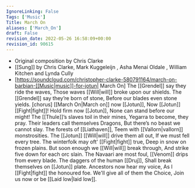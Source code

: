 ```yaml
---
IgnoreLinking: False
Tags: ['Music']
Title: March On
aliases: ['March_On']
draft: False
revision_date: 2022-05-26 16:58:09+00:00
revision_id: 90615
---
```


* Original composition by Chris Clarke
* [[Sung]] by Chris Clarke, Mark Kuggeleijn , Asha Menai Oldale , William Kitchen and Lynda Cully
* [https://soundcloud.com/christopher-clarke-580791164/march-on-barbian-[[Music|music]]-for-jotun| March On]
The [[Grendel]] say they ride the waves,
Those waves [[Will|will]] broke upon our shields.
The [[Grendel]] say they’re born of stone,
Before our blades even stone yields.
[chorus]
[[March On|March on]] now [[Jotun]],
Now [[Jotun]] [[Fight|fight]]!
Hold firm now [[Jotun]],
None can stand before our might!
The [[Thule]]’s slaves toil in their mines,
Yegarra to become, they pray.
Their leaders call themselves Dragons,
But there’s no beast we cannot slay.
The forests of [[Liathaven]],
Teem with [[Vallorn|vallorn]] monstrosities.
The [[Jotun]] [[Will|will]] drive them all out,
If we must fell every tree.
The winterfolk may oft' [[Fight|fight]] true,
Deep in snow on frozen plains.
But soon enough we [[Will|will]] break through,
And strike five down for each orc slain.
The Navaari are most foul,
[[Venom]] drips from every blade.
The daggers of the human [[Druj]],
Shall break themselves on [[Jotun]] plate.
Ancestors now hear my voice,
As I [[Fight|fight]] the honoured foe.
We'll give all of them the Choice,
Join us now or be [[Laid low|laid low]].